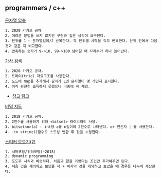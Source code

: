 programmers / c++
------------------

[문자열 압축](https://programmers.co.kr/learn/courses/30/lessons/60057#)

```
1. 2020 카카오 공채
2. 어려운 문법을 쓰지 않지만 구현과 깊은 생각이 요구된다.
3. 단위를 1 ~ 문자열길이/2 반복한다. 각 단위별 시작을 각각 반복한다. 단위 안에서 다음 것과 같은 지 비교한다.
4. 압축하는 숫자가 9->10, 99->100 넘어갈 때 자리수가 하나 늘어난다.
```

[가사 검색](https://programmers.co.kr/learn/courses/30/lessons/60060)

```
1. 2020 카카오 공채.
2. 트라이(trie) 자료구조를 사용한다.
3. 노드에 map을 추가해서 길이가 L인 문자열이 몇 개인지 표시한다.
4. 아직 완전히 습득하지 못했으니 나중에 꼭 재검.
```
- [참고 링크](https://yomyom0824.tistory.com/m/58?category=1040570)



[비밀 지도](https://programmers.co.kr/learn/courses/30/lessons/17681)

```
1. 2018 카카오 공채.
2. 2진수를 사용하기 위해 <bitset> 라이브러리 사용.
3. bitset<n>(a) : int형 a를 n길이의 2진수로 나타낸다. or 연산자 | 를 사용한다.
4. .to_string()함수로 스트링 변환 후 값을 수정한다.
```

[스티커 모으기(2)](https://programmers.co.kr/learn/courses/30/lessons/12971)

```
1. 서머코딩/위터코딩(~2018)
2. dynamic programming
3. 포도주 시식과 비슷하다. 처음과 끝을 이엇다는 조건만 추가해주면 된다.
4. 처음 것을 제외하고 보았을 때 + 마지막 것을 제외하고 보았을 때 경우를 나누어 계산한다.
```
